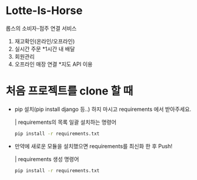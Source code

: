 # Lotte-Is-Horse
롭스의 소비자-점주 연결 서비스

1. 재고확인(온라인/오프라인)
2. 실시간 주문  *1시간 내 배달
3. 회원관리
4. 오프라인 매장 연결   *지도 API 이용
   

# 처음 프로젝트를 clone 할 때

- pip 설치(pip install django 등..) 하지 마시고 requirements 에서 받아주세요.
  
    | requirements의 목록 일괄 설치하는 명령어
    ```bash
    pip install -r requirements.txt
    ```


- 만약에 새로운 모듈을 설치했으면 requirements를 최신화 한 후 Push!

    | requirements 생성 명령어
    ```bash
    pip install -r requirements.txt
    ```